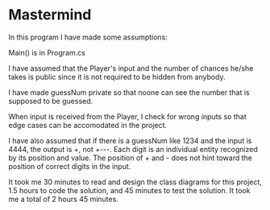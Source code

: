# Mastermind

In this program I have made some assumptions:

Main() is in Program.cs

I have assumed that the Player's input and the number of chances he/she takes is public since it is not required to be hidden from anybody.

I have made guessNum private so that noone can see the number that is supposed to be guessed. 

When input is received from the Player, I check for wrong inputs so that edge cases can be accomodated in the project. 

I have also assumed that if there is a guessNum like 1234 and the input is 4444, the output is +, not +---. 
Each digit is an individual entity recognized by its position and value. 
The position of + and - does not hint toward the position of correct digits in the input.

It took me 30 minutes to read and design the class diagrams for this project, 1.5 hours to code the solution, and 45 minutes to test the solution. It took me a total of 2 hours 45 minutes. 
